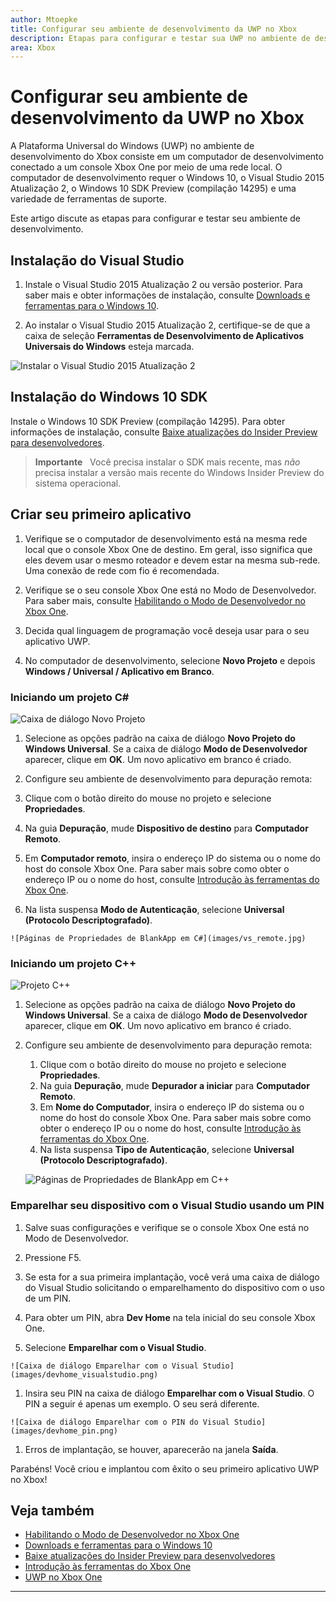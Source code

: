 ```yaml
---
author: Mtoepke
title: Configurar seu ambiente de desenvolvimento da UWP no Xbox
description: Etapas para configurar e testar sua UWP no ambiente de desenvolvimento do Xbox.
area: Xbox
---
```


# Configurar seu ambiente de desenvolvimento da UWP no Xbox

A Plataforma Universal do Windows (UWP) no ambiente de desenvolvimento do Xbox consiste em um computador de desenvolvimento conectado a um console Xbox One por meio de uma rede local.
O computador de desenvolvimento requer o Windows 10, o Visual Studio 2015 Atualização 2, o Windows 10 SDK Preview (compilação 14295) e uma variedade de ferramentas de suporte.


Este artigo discute as etapas para configurar e testar seu ambiente de desenvolvimento.

## Instalação do Visual Studio

1. Instale o Visual Studio 2015 Atualização 2 ou versão posterior. Para saber mais e obter informações de instalação, consulte [Downloads e ferramentas para o Windows 10](https://dev.windows.com/downloads).

1. Ao instalar o Visual Studio 2015 Atualização 2, certifique-se de que a caixa de seleção **Ferramentas de Desenvolvimento de Aplicativos Universais do Windows** esteja marcada.

  ![Instalar o Visual Studio 2015 Atualização 2](images/vs_install_tools.png)

## Instalação do Windows 10 SDK

Instale o Windows 10 SDK Preview (compilação 14295). Para obter informações de instalação, consulte [Baixe atualizações do Insider Preview para desenvolvedores](http://go.microsoft.com/fwlink/p/?LinkId=780552).

  > **Importante**
            &nbsp;&nbsp;Você precisa instalar o SDK mais recente, mas _não_ precisa instalar a versão mais recente do Windows Insider Preview do sistema operacional.

## Criar seu primeiro aplicativo

1. Verifique se o computador de desenvolvimento está na mesma rede local que o console Xbox One de destino. Em geral, isso significa que eles devem usar o mesmo roteador e devem estar na mesma sub-rede. Uma conexão de rede com fio é recomendada.

1. Verifique se o seu console Xbox One está no Modo de Desenvolvedor.  Para saber mais, consulte [Habilitando o Modo de Desenvolvedor no Xbox One](devkit-activation.md).

1. Decida qual linguagem de programação você deseja usar para o seu aplicativo UWP.

1. No computador de desenvolvimento, selecione **Novo Projeto** e depois **Windows / Universal / Aplicativo em Branco**.

### Iniciando um projeto C#

  ![Caixa de diálogo Novo Projeto](images/vs_universal_blank.jpg)

1. Selecione as opções padrão na caixa de diálogo **Novo Projeto do Windows Universal**. Se a caixa de diálogo **Modo de Desenvolvedor** aparecer, clique em **OK**. Um novo aplicativo em branco é criado.

1. Configure seu ambiente de desenvolvimento para depuração remota:

  1. Clique com o botão direito do mouse no projeto e selecione **Propriedades**.
  1. Na guia **Depuração**, mude **Dispositivo de destino** para **Computador Remoto**.
  1. Em **Computador remoto**, insira o endereço IP do sistema ou o nome do host do console Xbox One. Para saber mais sobre como obter o endereço IP ou o nome do host, consulte [Introdução às ferramentas do Xbox One](introduction-to-xbox-tools.md).
  1. Na lista suspensa **Modo de Autenticação**, selecione **Universal (Protocolo Descriptografado)**.

    ![Páginas de Propriedades de BlankApp em C#](images/vs_remote.jpg)

### Iniciando um projeto C++

  ![Projeto C++](images/vs_universal_cpp_blank.jpg)

1. Selecione as opções padrão na caixa de diálogo **Novo Projeto do Windows Universal**. Se a caixa de diálogo **Modo de Desenvolvedor** aparecer, clique em **OK**. Um novo aplicativo em branco é criado.

1. Configure seu ambiente de desenvolvimento para depuração remota:

   1. Clique com o botão direito do mouse no projeto e selecione **Propriedades**.
   1. Na guia **Depuração**, mude **Depurador a iniciar** para **Computador Remoto**.
   1. Em **Nome do Computador**, insira o endereço IP do sistema ou o nome do host do console Xbox One. Para saber mais sobre como obter o endereço IP ou o nome do host, consulte [Introdução às ferramentas do Xbox One](introduction-to-xbox-tools.md).
   1. Na lista suspensa **Tipo de Autenticação**, selecione **Universal (Protocolo Descriptografado)**.

    ![Páginas de Propriedades de BlankApp em C++](images/vs_remote_cpp.jpg)

### Emparelhar seu dispositivo com o Visual Studio usando um PIN

1. Salve suas configurações e verifique se o console Xbox One está no Modo de Desenvolvedor.

1. Pressione F5.

1. Se esta for a sua primeira implantação, você verá uma caixa de diálogo do Visual Studio solicitando o emparelhamento do dispositivo com o uso de um PIN.

  1. Para obter um PIN, abra **Dev Home** na tela inicial do seu console Xbox One.
  1. Selecione **Emparelhar com o Visual Studio**.

    ![Caixa de diálogo Emparelhar com o Visual Studio](images/devhome_visualstudio.png)

  1. Insira seu PIN na caixa de diálogo **Emparelhar com o Visual Studio**. O PIN a seguir é apenas um exemplo. O seu será diferente.

    ![Caixa de diálogo Emparelhar com o PIN do Visual Studio](images/devhome_pin.png)

  1. Erros de implantação, se houver, aparecerão na janela **Saída**.

Parabéns! Você criou e implantou com êxito o seu primeiro aplicativo UWP no Xbox!



## Veja também
- [Habilitando o Modo de Desenvolvedor no Xbox One](devkit-activation.md)  
- [Downloads e ferramentas para o Windows 10](https://dev.windows.com/downloads)  
- [Baixe atualizações do Insider Preview para desenvolvedores](http://go.microsoft.com/fwlink/?LinkId=780552)  
- [Introdução às ferramentas do Xbox One](introduction-to-xbox-tools.md) 
- [UWP no Xbox One](index.md)

----


<!--HONumber=May16_HO2-->


